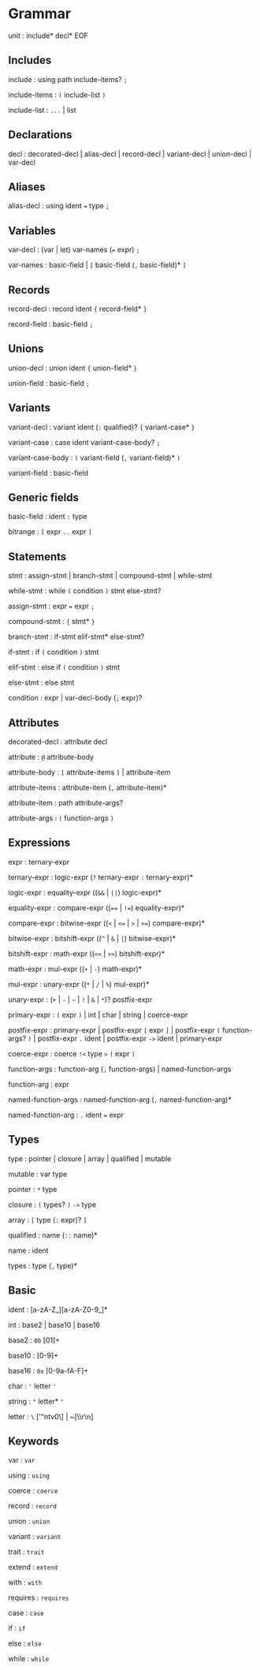 # Grammar

unit : include* decl* EOF 

## Includes

include : using path include-items? `;` 

include-items : `(` include-list `)`

include-list : `...` | list

## Declarations

decl : decorated-decl | alias-decl | record-decl | variant-decl | union-decl | var-decl

## Aliases

alias-decl : using ident `=` type `;`

## Variables

var-decl : (var | let) var-names (`=` expr) `;`

var-names : basic-field | `[` basic-field (`,` basic-field)* `]`

## Records

record-decl : record ident `{` record-field* `}`

record-field : basic-field `;`

## Unions

union-decl : union ident `{` union-field* `}`

union-field : basic-field `;`

## Variants

variant-decl : variant ident (`:` qualified)? `{` variant-case* `}`

variant-case : case ident variant-case-body? `;`

variant-case-body : `(` variant-field (`,` variant-field)* `)`

variant-field : basic-field

## Generic fields

basic-field : ident `:` type

<!-- TODO: bitrange syntax needs work -->

bitrange : `[` expr `..` expr `]`

## Statements

stmt : assign-stmt | branch-stmt | compound-stmt | while-stmt

while-stmt : while `(` condition `)` stmt else-stmt?

assign-stmt : expr `=` expr `;`

compound-stmt : `{` stmt* `}`

branch-stmt : if-stmt elif-stmt* else-stmt?

if-stmt : if `(` condition `)` stmt

elif-stmt : else if `(` condition `)` stmt

else-stmt : else stmt
 
condition : expr | var-decl-body (`;` expr)?

## Attributes

decorated-decl : attribute decl

attribute : `@` attribute-body

attribute-body : `[` attribute-items `]` | attribute-item

attribute-items : attribute-item (`,` attribute-item)*

attribute-item : path attribute-args?

attribute-args : `(` function-args `)`

## Expressions

expr : ternary-expr

ternary-expr : logic-expr (`?` ternary-expr `:` ternary-expr)*

logic-expr : equality-expr ((`&&` | `||`) logic-expr)*

equality-expr : compare-expr ((`==` | `!=`) equality-expr)*

compare-expr : bitwise-expr ((`<` | `<=` | `>` | `>=`) compare-expr)*

bitwise-expr : bitshift-expr ((`^` | `&` | `|`) bitwise-expr)*

bitshift-expr : math-expr ((`<<` | `>>`) bitshift-expr)*

math-expr : mul-expr ((`+` | `-`) math-expr)*

mul-expr : unary-expr ((`*` | `/` | `%`) mul-expr)*

unary-expr : (`+` | `-` | `~` | `!` | `&` | `*`)? postfix-expr

primary-expr : `(` expr `)` | int | char | string | coerce-expr

postfix-expr : primary-expr | postfix-expr `[` expr `]` | postfix-expr `(` function-args? `)` | postfix-expr `.` ident | postfix-expr `->` ident | primary-expr

coerce-expr : coerce `!<` type `>` `(` expr `)`

function-args : function-arg (`,` function-args) | named-function-args

function-arg : expr

named-function-args : named-function-arg (`,` named-function-arg)*

named-function-arg : `.` ident `=` expr

## Types

type : pointer | closure | array | qualified | mutable

mutable : var type

pointer : `*` type

closure : `(` types? `)` `->` type

array : `[` type (`:` expr)? `]`

qualified : name (`::` name)*

name : ident

types : type (`,` type)* 

## Basic

ident : [a-zA-Z_][a-zA-Z0-9_]* 

int : base2 | base10 | base16

base2 : `0b` [01]+

base10 : [0-9]+

base16 : `0x` [0-9a-fA-F]+

char : `'` letter `'`

string : `"` letter* `"`

letter : `\` ['"ntv0\\] | ~[\\\r\n]

## Keywords

var : `var`

using : `using`

coerce : `coerce`

record : `record`

union : `union`

variant : `variant`

trait : `trait`

extend : `extend`

with : `with`

requires : `requires`

case : `case`

if : `if`

else : `else`

while : `while`
